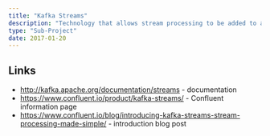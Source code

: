 ```yaml
---
title: "Kafka Streams"
description: "Technology that allows stream processing to be added to a Kafka cluster, consuming and publishing events from and to Kafka topics (and potentially writing output to external systems). Based on an event-at-a-time model (i.e. not micro batch), with support for stateful processing, windowing, joining and re-processing data.  Supports a low level DSL API, as well as a high level API that provides both stream and table abstractions (where tables present the latest record for each key). Introduced in Kafka 0.10."
type: "Sub-Project"
date: 2017-01-20
---
```

## Links

* <http://kafka.apache.org/documentation/streams> - documentation
* <https://www.confluent.io/product/kafka-streams/> - Confluent information page
* <https://www.confluent.io/blog/introducing-kafka-streams-stream-processing-made-simple/> - introduction blog post